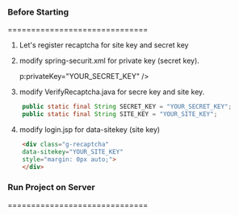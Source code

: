 ### Before Starting
==============================
1. Let's register recaptcha for site key and secret key

2. modify spring-securit.xml for private key (secret key).

	p:privateKey="YOUR_SECRET_KEY" />
	
3. modify VerifyRecaptcha.java for secre key and site key.
```JAVA
	public static final String SECRET_KEY = "YOUR_SECRET_KEY"; 
	public static final String SITE_KEY = "YOUR_SITE_KEY";
```
4. modify login.jsp for data-sitekey (site key)
```HTML
	<div class="g-recaptcha"
	data-sitekey="YOUR_SITE_KEY"
	style="margin: 0px auto;">
	</div>
```

### Run Project on Server
==============================
